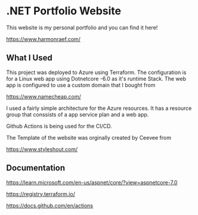 # .NET Portfolio Website

This website is my personal portfolio and you can find it here! 

https://www.harmonraef.com/

## What I Used
This project was deployed to Azure using Terraform. The configuration is for a Linux web app using Dotnetcore -6.0 as it's runtime Stack. The web app is configured to use a custom domain that I bought from 

https://www.namecheap.com/

I used a fairly simple architecture for the Azure resources. It has a resource group that conssists of a app service plan and a web app.

Github Actions is being used for the CI/CD.

The Template of the website was orginally created by Ceevee from 

https://www.styleshout.com/

## Documentation
https://learn.microsoft.com/en-us/aspnet/core/?view=aspnetcore-7.0

https://registry.terraform.io/

https://docs.github.com/en/actions
